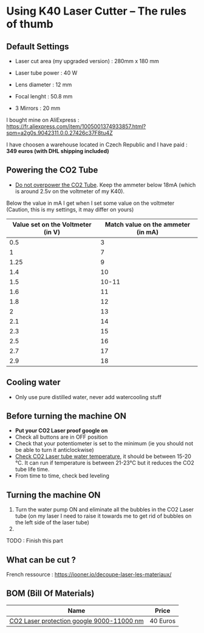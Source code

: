 # Using K40 Laser Cutter – The rules of thumb

## Default Settings

* Laser cut area (my upgraded version) : 280mm x 180 mm

* Laser tube power : 40 W

* Lens diameter : 12 mm

* Focal lenght : 50.8 mm

* 3 Mirrors : 20 mm

I bought mine on AliExpress : <https://fr.aliexpress.com/item/1005001374933857.html?spm=a2g0s.9042311.0.0.27426c37F8tu4Z>

I have choosen a warehouse located in Czech Republic and I have paid : __349 euros (with DHL shipping included)__

## Powering the CO2 Tube

* [Do not overpower the CO2 Tube](https://k40.se/k40-laser-troubleshooting/dead-lasertube/). Keep the ammeter below 18mA (which is around 2.5v on the voltmeter of my K40).

Below the value in mA I get when I set some value on the voltmeter (Caution, this is my settings, it may differ on yours) 

| Value set on the Voltmeter (in V) | Match value on the ammeter (in mA) |
|-----------------------------------|------------------------------------|
| 0.5                               | 3                                  |
| 1                                 | 7                                  |
| 1.25                              | 9                                  |
| 1.4                               | 10                                 |
| 1.5                               | 10-11                              |
| 1.6                               | 11                                 |
| 1.8                               | 12                                 |
| 2                                 | 13                                 |
| 2.1                               | 14                                 |
| 2.3                               | 15                                 |
| 2.5                               | 16                                 |
| 2.7                               | 17                                 |
| 2.9                               | 18                                 |

## Cooling water

* Only use pure distilled water, never add watercooling stuff

## Before turning the machine ON

* __Put your CO2 Laser proof google on__
* Check all buttons are in OFF position
* Check that your potentiometer is set to the minimum (ie you should not be able to turn it anticlockwise)
* [Check CO2 Laser tube water temperature](https://k40.se/k40-laser-troubleshooting/dead-lasertube/), it should be between 15-20 °C. It can run if temperature is between 21-23°C but it reduces the CO2 tube life time.
* From time to time, check bed leveling

## Turning the machine ON

1.	Turn the water pump ON and eliminate all the bubbles in the CO2 Laser tube (on my laser I need to raise it towards me to get rid of bubbles on the left side of the laser tube)
2. 

TODO : Finish this part

## What can be cut ?

French ressource : <https://iooner.io/decoupe-laser-les-materiaux/>

## BOM (Bill Of Materials)

|                    Name                    |   Price  |
|:------------------------------------------:|:--------:|
| [CO2 Laser protection google  9000-11000 nm](https://www.amazon.fr/gp/product/B07JCSH4HC/ref=ppx_yo_dt_b_asin_title_o02_s00?ie=UTF8&psc=1) | 40 Euros |

